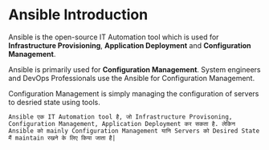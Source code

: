 # Ansible Introduction

Ansible is the open-source IT Automation tool which is used for **Infrastructure Provisioning**, **Application Deployment** and **Configuration Management**.

Ansible is primarily used for **Configuration Management**. System engineers and DevOps Professionals use the Ansible for Configuration Management.

Configuration Management is simply managing the configuration of servers to desried state using tools.

```Ansible एक IT Automation tool है, जो Infrastructure Provisoning, Configuration Management, Application Deployment कर सकता है. लेकिन Ansible को mainly Configuration Management यानि Servers को Desired State मैं maintain रखने के लिए किया जाता है|```
